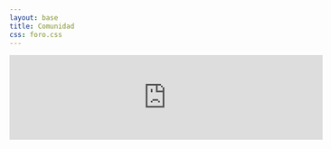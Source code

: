```yaml
---
layout: base
title: Comunidad
css: foro.css
---
```


<script type="text/javascript" src="js/foro.js"></script>

<iframe id="ifrm" src="http://foro-pilasengine.com.ar" frameborder="0" style="width:110%" onLoad="redimensionar(document.getElementById('ifrm'));">&nbsp;</iframe>
